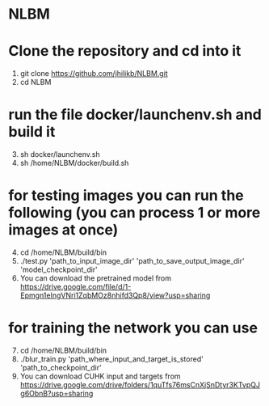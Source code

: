 # NLBM
#  Clone the repository and cd into it 
1. git clone https://github.com/jhilikb/NLBM.git
2. cd  NLBM
# run the file docker/launchenv.sh and build it
3. sh docker/launchenv.sh
4. sh /home/NLBM/docker/build.sh
# for testing images you can run the following (you can process 1 or more images at once)
4. cd /home/NLBM/build/bin
5. ./test.py 'path_to_input_image_dir' 'path_to_save_output_image_dir' 'model_checkpoint_dir'
6. You can download the pretrained model from https://drive.google.com/file/d/1-Epmgn1eIngVNri1ZqbMOz8nhifd3Qp8/view?usp=sharing
# for training the network you can use 
7. cd /home/NLBM/build/bin
8. ./blur_train.py 'path_where_input_and_target_is_stored' 'path_to_checkpoint_dir'
9. You can download CUHK input and targets from https://drive.google.com/drive/folders/1quTfs76msCnXjSnDtyr3KTvpQJg6ObnB?usp=sharing

